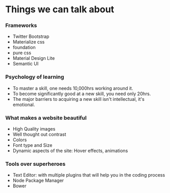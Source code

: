 # Things we can talk about

### Frameworks
  - Twitter Bootstrap
  - Materialize css
  - foundation
  - pure css
  - Material Design Lite
  - Semantic UI

### Psychology of learning
  - To master a skill, one needs 10,000hrs working around it.
  - To become significantly good at a new skill, you need only 20hrs.
  - The major barriers to acquiring a new skill isn't intellectual, it's emotional.

### What makes a website beautiful
  - High Quality images
  - Well thought out contrast
  - Colors
  - Font type and Size
  - Dynamic aspects of the site: Hover effects, animations

### Tools over superheroes
  - Text Editor: with multiple plugins that will help you in the coding process
  - Node Package Manager
  - Bower
